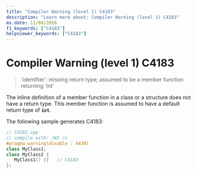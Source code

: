 ```yaml
---
title: "Compiler Warning (level 1) C4183"
description: "Learn more about: Compiler Warning (level 1) C4183"
ms.date: 11/04/2016
f1_keywords: ["C4183"]
helpviewer_keywords: ["C4183"]
---
```

# Compiler Warning (level 1) C4183

> 'identifier': missing return type; assumed to be a member function returning 'int'

The inline definition of a member function in a class or a structure does not have a return type. This member function is assumed to have a default return type of **`int`**.

The following sample generates C4183:

```cpp
// C4183.cpp
// compile with: /W1 /c
#pragma warning(disable : 4430)
class MyClass1;
class MyClass2 {
   MyClass1() {}   // C4183
};
```
